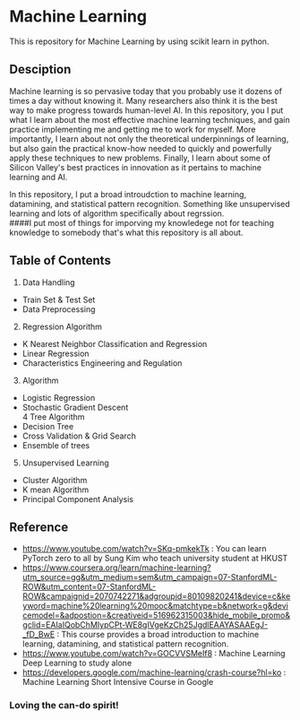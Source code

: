 # Machine Learning
 This is repository for Machine Learning by using scikit learn in python.
   
## Desciption
Machine learning is so pervasive today that you probably use it dozens of times a day without knowing it.
Many researchers also think it is the best way to make progress towards human-level AI.
In this repository, you I put what I learn about the most effective machine learning techniques, and gain practice implementing me and getting me to work for myself.
More importantly, I learn about not only the theoretical underpinnings of learning, but also gain the practical know-how needed to quickly and powerfully apply these techniques to new problems.
Finally, I learn about some of Silicon Valley's best practices in innovation as it pertains to machine learning and AI.   

In this repository, I put a broad introudction to machine learning, datamining, and statistical pattern recognition.
Something like unsupervised learning and lots of algorithm specifically about regrssion.   
####I put most of things for imporving my knowledege not for teaching knowledge to somebody that's what this repository is all about.
   
## Table of Contents
1. Data Handling   
- Train Set & Test Set   
- Data Preprocessing   
2. Regression Algorithm   
- K Nearest Neighbor Classification and Regression   
- Linear Regression   
- Characteristics Engineering and Regulation   
3. Algorithm   
- Logistic Regression   
- Stochastic Gradient Descent   
4 Tree Algorithm   
- Decision Tree   
- Cross Validation & Grid Search   
- Ensemble of trees   
5. Unsupervised Learning   
- Cluster Algorithm   
- K mean Algorithm   
- Principal Component Analysis   
   
## Reference
* https://www.youtube.com/watch?v=SKq-pmkekTk
: You can learn PyTorch zero to all by Sung Kim who teach university student at HKUST
* https://www.coursera.org/learn/machine-learning?utm_source=gg&utm_medium=sem&utm_campaign=07-StanfordML-ROW&utm_content=07-StanfordML-ROW&campaignid=2070742271&adgroupid=80109820241&device=c&keyword=machine%20learning%20mooc&matchtype=b&network=g&devicemodel=&adpostion=&creativeid=516962315003&hide_mobile_promo&gclid=EAIaIQobChMIypCPt-WE8gIVgeKzCh25JgdlEAAYASAAEgJ-_fD_BwE
: This course provides a broad introduction to machine learning, datamining, and statistical pattern recognition.
* https://www.youtube.com/watch?v=GOCVVSMeIf8
: Machine Learning Deep Learning to study alone
* https://developers.google.com/machine-learning/crash-course?hl=ko
: Machine Learning Short Intensive Course in Google
   
### Loving the can-do spirit!

